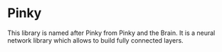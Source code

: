 # Pinky

This library is named after Pinky from Pinky and the Brain.
It is a neural network library which allows to build fully connected layers.
